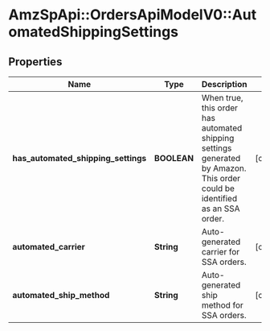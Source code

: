 # AmzSpApi::OrdersApiModelV0::AutomatedShippingSettings

## Properties
Name | Type | Description | Notes
------------ | ------------- | ------------- | -------------
**has_automated_shipping_settings** | **BOOLEAN** | When true, this order has automated shipping settings generated by Amazon. This order could be identified as an SSA order. | [optional] 
**automated_carrier** | **String** | Auto-generated carrier for SSA orders. | [optional] 
**automated_ship_method** | **String** | Auto-generated ship method for SSA orders. | [optional] 

